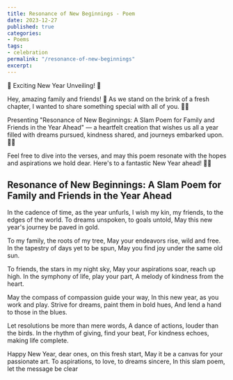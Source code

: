 ```yaml
---
title: Resonance of New Beginnings - Poem
date: 2023-12-27
published: true
categories:
- Poems
tags:
- celebration
permalink: "/resonance-of-new-beginnings"
excerpt: 
---
```

🌟 Exciting New Year Unveiling! 🌟

Hey, amazing family and friends! 🌈 As we stand on the brink of a fresh chapter, I wanted to share something special with all of you. 📜✨

Presenting "Resonance of New Beginnings: A Slam Poem for Family and Friends in the Year Ahead" — a heartfelt creation that wishes us all a year filled with dreams pursued, kindness shared, and journeys embarked upon. 🚀💖

Feel free to dive into the verses, and may this poem resonate with the hopes and aspirations we hold dear. Here's to a fantastic New Year ahead! 🎉🥂

## Resonance of New Beginnings: A Slam Poem for Family and Friends in the Year Ahead

In the cadence of time, as the year unfurls,
I wish my kin, my friends, to the edges of the world.
To dreams unspoken, to goals untold,
May this new year's journey be paved in gold.

To my family, the roots of my tree,
May your endeavors rise, wild and free.
In the tapestry of days yet to be spun,
May you find joy under the same old sun.

To friends, the stars in my night sky,
May your aspirations soar, reach up high.
In the symphony of life, play your part,
A melody of kindness from the heart.

May the compass of compassion guide your way,
In this new year, as you work and play.
Strive for dreams, paint them in bold hues,
And lend a hand to those in the blues.

Let resolutions be more than mere words,
A dance of actions, louder than the birds.
In the rhythm of giving, find your beat,
For kindness echoes, making life complete.

Happy New Year, dear ones, on this fresh start,
May it be a canvas for your passionate art.
To aspirations, to love, to dreams sincere,
In this slam poem, let the message be clear